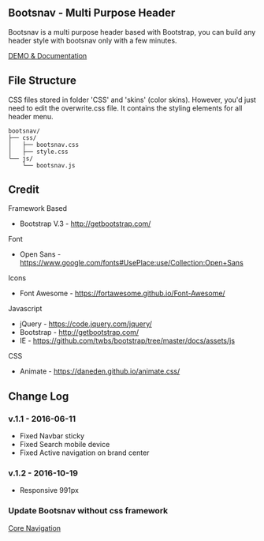## Bootsnav - Multi Purpose Header 
Bootsnav is a multi purpose header based with Bootstrap, you can build any header style with bootsnav only with a few minutes.

[DEMO & Documentation](http://bootsnav.danurstrap.com/)

## File Structure
CSS files stored in folder 'CSS' and 'skins' (color skins). However, you'd just need to edit the overwrite.css file. It contains the styling elements for all header menu. 

```
bootsnav/
├── css/
│   ├── bootsnav.css
│   ├── style.css
└── js/
    └── bootsnav.js
```

## Credit
Framework Based
- Bootstrap V.3 - http://getbootstrap.com/

Font
- Open Sans - https://www.google.com/fonts#UsePlace:use/Collection:Open+Sans

Icons
- Font Awesome - https://fortawesome.github.io/Font-Awesome/

Javascript
- jQuery  - https://code.jquery.com/jquery/
- Bootstrap  - http://getbootstrap.com/
- IE  - https://github.com/twbs/bootstrap/tree/master/docs/assets/js

CSS
-  Animate - https://daneden.github.io/animate.css/

## Change Log

### v.1.1 - 2016-06-11
- Fixed Navbar sticky
- Fixed Search mobile device
- Fixed Active navigation on brand center

### v.1.2 - 2016-10-19
- Responsive 991px

### Update Bootsnav without css framework
[Core Navigation](https://corenav.com/)
